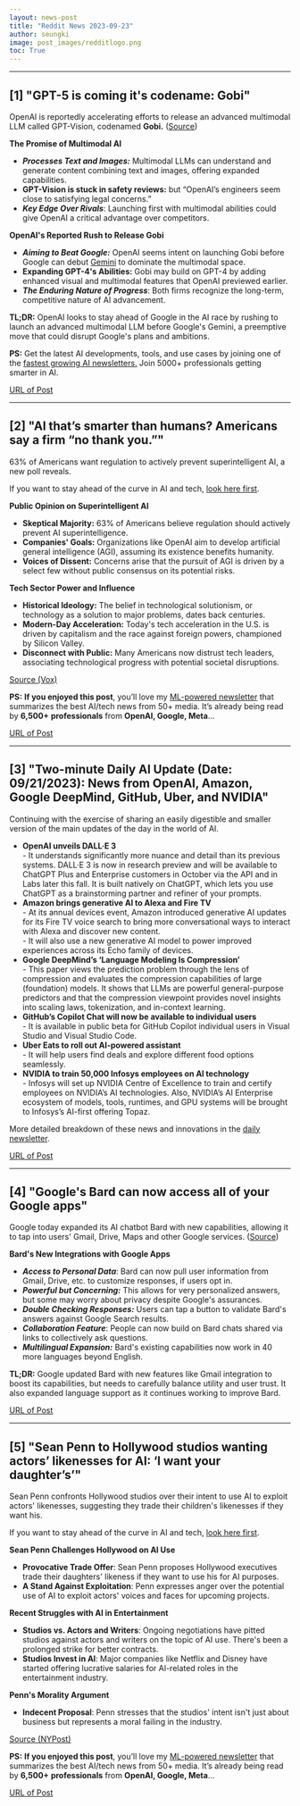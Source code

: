 ```yaml
---
layout: news-post
title: "Reddit News 2023-09-23"
author: seungki
image: post_images/redditlogo.png
toc: True
---
```

---
## [1] "GPT-5 is coming it's codename: Gobi"
OpenAI is reportedly accelerating efforts to release an advanced multimodal LLM called GPT-Vision, codenamed **Gobi.**  ([Source](https://www.theinformation.com/articles/openai-hustles-to-beat-google-to-launch-multimodal-llm))

**The Promise of Multimodal AI**

* ***Processes Text and Images:*** Multimodal LLMs can understand and generate content combining text and images, offering expanded capabilities.
* **GPT-Vision is stuck in safety reviews:** but “OpenAI’s engineers seem close to satisfying legal concerns.”
* ***Key Edge Over Rivals***: Launching first with multimodal abilities could give OpenAI a critical advantage over competitors.

**OpenAI's Reported Rush to Release Gobi**

* ***Aiming to Beat Google:*** OpenAI seems intent on launching Gobi before Google can debut [Gemini](https://www.theinformation.com/articles/google-nears-release-of-gemini-ai-to-rival-openai) to dominate the multimodal space.
* **Expanding GPT-4's Abilities:** Gobi may build on GPT-4 by adding enhanced visual and multimodal features that OpenAI previewed earlier.
* ***The Enduring Nature of Progress***: Both firms recognize the long-term, competitive nature of AI advancement.

**TL;DR:** OpenAI looks to stay ahead of Google in the AI race by rushing to launch an advanced multimodal LLM before Google's Gemini, a preemptive move that could disrupt Google's plans and ambitions.

**PS:** Get the latest AI developments, tools, and use cases by joining one of the [fastest growing AI newsletters.](https://www.theedge.so/subscribe) Join 5000+ professionals getting smarter in AI.

[URL of Post](https://www.reddit.com/r/ArtificialInteligence/comments/16mx186/gpt5_is_coming_its_codename_gobi/)

---
## [2] "AI that’s smarter than humans? Americans say a firm “no thank you.”"
63% of Americans want regulation to actively prevent superintelligent AI, a new poll reveals.

If you want to stay ahead of the curve in AI and tech, [look here first](https://dupple.com/techpresso).

**Public Opinion on Superintelligent AI**

* **Skeptical Majority:** 63% of Americans believe regulation should actively prevent AI superintelligence.
* **Companies' Goals:** Organizations like OpenAI aim to develop artificial general intelligence (AGI), assuming its existence benefits humanity.
* **Voices of Dissent:** Concerns arise that the pursuit of AGI is driven by a select few without public consensus on its potential risks.

**Tech Sector Power and Influence**

* **Historical Ideology:** The belief in technological solutionism, or technology as a solution to major problems, dates back centuries.
* **Modern-Day Acceleration:** Today's tech acceleration in the U.S. is driven by capitalism and the race against foreign powers, championed by Silicon Valley.
* **Disconnect with Public:** Many Americans now distrust tech leaders, associating technological progress with potential societal disruptions.

[Source (Vox)](https://www.vox.com/future-perfect/2023/9/19/23879648/americans-artificial-general-intelligence-ai-policy-poll)

**PS:** **If you enjoyed this post**, you’ll love my [ML-powered newsletter](https://dupple.com/techpresso?utm_source=reddit&utm_medium=social&utm_campaign=post) that summarizes the best AI/tech news from 50+ media. It’s already being read by **6,500+** **professionals** from **OpenAI, Google, Meta**…

[URL of Post](https://www.reddit.com/r/ArtificialInteligence/comments/16nnq2c/ai_thats_smarter_than_humans_americans_say_a_firm/)

---
## [3] "Two-minute Daily AI Update (Date: 09/21/2023): News from OpenAI, Amazon, Google DeepMind, GitHub, Uber, and NVIDIA"
Continuing with the exercise of sharing an easily digestible and smaller version of the main updates of the day in the world of AI.  


* **OpenAI unveils DALL·E 3**  
\- It understands significantly more nuance and detail than its previous systems. DALL·E 3 is now in research preview and will be available to ChatGPT Plus and Enterprise customers in October via the API and in Labs later this fall. It is built natively on ChatGPT, which lets you use ChatGPT as a brainstorming partner and refiner of your prompts.
* **Amazon brings generative AI to Alexa and Fire TV**  
\- At its annual devices event, Amazon introduced generative AI updates for its Fire TV voice search to bring more conversational ways to interact with Alexa and discover new content.  
\- It will also use a new generative AI model to power improved experiences across its Echo family of devices.
* **Google DeepMind’s ‘Language Modeling Is Compression’**  
\- This paper views the prediction problem through the lens of compression and evaluates the compression capabilities of large (foundation) models. It shows that LLMs are powerful general-purpose predictors and that the compression viewpoint provides novel insights into scaling laws, tokenization, and in-context learning.
* **GitHub’s Copilot Chat will now be available to individual users**  
\- It is available in public beta for GitHub Copilot individual users in Visual Studio and Visual Studio Code.
* **Uber Eats to roll out AI-powered assistant**  
\- It will help users find deals and explore different food options seamlessly.
* **NVIDIA to train 50,000 Infosys employees on AI technology**  
\- Infosys will set up NVIDIA Centre of Excellence to train and certify employees on NVIDIA’s AI technologies. Also, NVIDIA’s AI Enterprise ecosystem of models, tools, runtimes, and GPU systems will be brought to Infosys’s AI-first offering Topaz.

More detailed breakdown of these news and innovations in the [daily newsletter](https://theaiedge.substack.com/p/openai-unveils-dalle3-amazon-ai-updates-deepmind).

[URL of Post](https://www.reddit.com/r/ArtificialInteligence/comments/16oi0cn/twominute_daily_ai_update_date_09212023_news_from/)

---
## [4] "Google's Bard can now access all of your Google apps"
Google today expanded its AI chatbot Bard with new capabilities, allowing it to tap into users' Gmail, Drive, Maps and other Google services. ([Source](https://techcrunch.com/2023/09/19/googles-bard-chatbot-can-now-tap-into-your-google-apps-double-check-answers-and-more/))

**Bard's New Integrations with Google Apps**

* ***Access to Personal Data***: Bard can now pull user information from Gmail, Drive, etc. to customize responses, if users opt in.
* ***Powerful but Concerning:*** This allows for very personalized answers, but some may worry about privacy despite Google's assurances.
* ***Double Checking Responses:*** Users can tap a button to validate Bard's answers against Google Search results.
* ***Collaboration Feature***: People can now build on Bard chats shared via links to collectively ask questions.
* ***Multilingual Expansion:*** Bard's existing capabilities now work in 40 more languages beyond English.

**TL;DR:** Google updated Bard with new features like Gmail integration to boost its capabilities, but needs to carefully balance utility and user trust. It also expanded language support as it continues working to improve Bard.

[URL of Post](https://www.reddit.com/r/ArtificialInteligence/comments/16mxi5l/googles_bard_can_now_access_all_of_your_google/)

---
## [5] "Sean Penn to Hollywood studios wanting actors’ likenesses for AI: ‘I want your daughter’s’"
Sean Penn confronts Hollywood studios over their intent to use AI to exploit actors' likenesses, suggesting they trade their children's likenesses if they want his.

If you want to stay ahead of the curve in AI and tech, [look here first](https://dupple.com/techpresso?utm_source=reddit&utm_medium=social&utm_campaign=post).

**Sean Penn Challenges Hollywood on AI Use**

* **Provocative Trade Offer**: Sean Penn proposes Hollywood executives trade their daughters' likeness if they want to use his for AI purposes.
* **A Stand Against Exploitation**: Penn expresses anger over the potential use of AI to exploit actors' voices and faces for upcoming projects.

**Recent Struggles with AI in Entertainment**

* **Studios vs. Actors and Writers**: Ongoing negotiations have pitted studios against actors and writers on the topic of AI use. There's been a prolonged strike for better contracts.
* **Studios Invest in AI**: Major companies like Netflix and Disney have started offering lucrative salaries for AI-related roles in the entertainment industry.

**Penn's Morality Argument**

* **Indecent Proposal**: Penn stresses that the studios' intent isn't just about business but represents a moral failing in the industry.

[Source (NYPost)](https://nypost.com/2023/09/13/sean-penn-slams-studios-for-wanting-actors-likenesses-for-ai/)

**PS:** **If you enjoyed this post**, you’ll love my [ML-powered newsletter](https://dupple.com/techpresso?utm_source=reddit&utm_medium=social&utm_campaign=post) that summarizes the best AI/tech news from 50+ media. It’s already being read by **6,500+** **professionals** from **OpenAI, Google, Meta**…

[URL of Post](https://www.reddit.com/r/ArtificialInteligence/comments/16kyiun/sean_penn_to_hollywood_studios_wanting_actors/)

